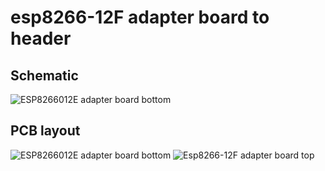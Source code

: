 # esp8266-12F adapter board to header

## Schematic
![ESP8266012E adapter board bottom](https://bogza.ro/images/f/fb/Esp8266-12F_adapter_board_schematic.PNG)

## PCB layout
![ESP8266012E adapter board bottom](https://bogza.ro/images/e/e2/ESP8266012E_adapter_board_bottom.png)
![Esp8266-12F adapter board top](https://bogza.ro/images/4/4d/Esp8266-12F_adapter_board_top.png)

